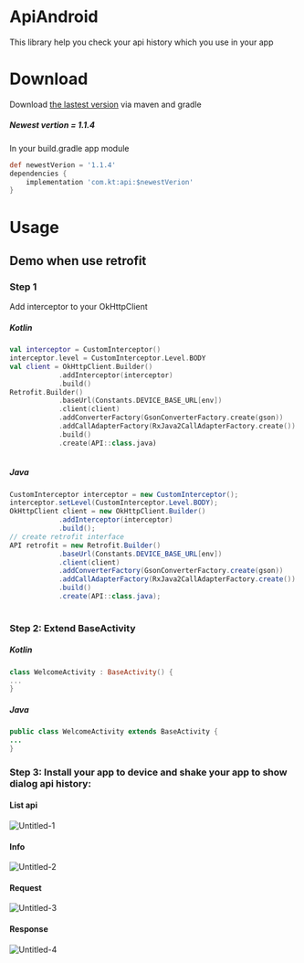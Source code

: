 # ApiAndroid
This library help you check your api history which you use in your app
# Download
Download [the lastest version](https://bintray.com/beta/#/dvt1405/com.kt.checkApi/CheckAPIAndroid?tab=overview) via maven and gradle
##### Newest vertion = 1.1.4
In your build.gradle app module
```gradle
def newestVerion = '1.1.4'
dependencies {
    implementation 'com.kt:api:$newestVerion'
}
```
# Usage
  ## Demo when use retrofit
  ### Step 1
  Add interceptor to your OkHttpClient
  ##### Kotlin
```kotlin
val interceptor = CustomInterceptor()
interceptor.level = CustomInterceptor.Level.BODY
val client = OkHttpClient.Builder()
            .addInterceptor(interceptor)
            .build()
Retrofit.Builder()
            .baseUrl(Constants.DEVICE_BASE_URL[env])
            .client(client)
            .addConverterFactory(GsonConverterFactory.create(gson))
            .addCallAdapterFactory(RxJava2CallAdapterFactory.create())
            .build()
            .create(API::class.java)
            
```
  ##### Java

```java
CustomInterceptor interceptor = new CustomInterceptor();
interceptor.setLevel(CustomInterceptor.Level.BODY);
OkHttpClient client = new OkHttpClient.Builder()
            .addInterceptor(interceptor)
            .build();
// create retrofit interface
API retrofit = new Retrofit.Builder()
            .baseUrl(Constants.DEVICE_BASE_URL[env])
            .client(client)
            .addConverterFactory(GsonConverterFactory.create(gson))
            .addCallAdapterFactory(RxJava2CallAdapterFactory.create())
            .build()
            .create(API::class.java);
            
```

### Step 2: Extend BaseActivity
  ##### Kotlin

```kotlin
class WelcomeActivity : BaseActivity() {
...
}
```
  ##### Java
```java
public class WelcomeActivity extends BaseActivity {
...
}
```
### Step 3: Install your app to device and shake your app to show dialog api history:
#### List api
![Untitled-1](https://user-images.githubusercontent.com/38560833/75093206-56fa3800-55b2-11ea-832d-7369bf2ada1c.png)
#### Info
![Untitled-2](https://user-images.githubusercontent.com/38560833/75093209-582b6500-55b2-11ea-8c01-31c198462aac.png)
#### Request
![Untitled-3](https://user-images.githubusercontent.com/38560833/75093210-58c3fb80-55b2-11ea-9c2f-b2e0a0b54381.png)
#### Response
![Untitled-4](https://user-images.githubusercontent.com/38560833/75093212-595c9200-55b2-11ea-89ec-acfa9686be9b.png)

